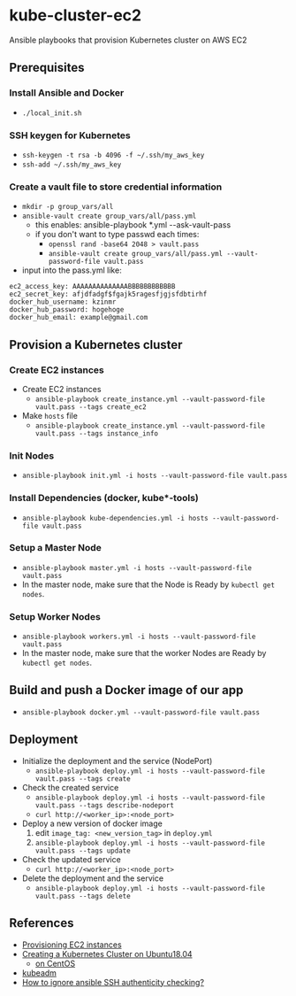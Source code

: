 # kube-cluster-ec2
Ansible playbooks that provision Kubernetes cluster on AWS EC2

## Prerequisites
### Install Ansible and Docker
- `./local_init.sh`

### SSH keygen for Kubernetes
- `ssh-keygen -t rsa -b 4096 -f ~/.ssh/my_aws_key`
- `ssh-add ~/.ssh/my_aws_key`

### Create a vault file to store credential information
- `mkdir -p group_vars/all`
- `ansible-vault create group_vars/all/pass.yml`
   - this enables: ansible-playbook *.yml --ask-vault-pass
   - if you don't want to type passwd each times:
      - `openssl rand -base64 2048 > vault.pass`
      - `ansible-vault create group_vars/all/pass.yml --vault-password-file vault.pass`
- input into the pass.yml like:
```
ec2_access_key: AAAAAAAAAAAAAABBBBBBBBBBBB
ec2_secret_key: afjdfadgf$fgajk5ragesfjgjsfdbtirhf
docker_hub_username: kzinmr
docker_hub_password: hogehoge
docker_hub_email: example@gmail.com
```

## Provision a Kubernetes cluster

### Create EC2 instances
- Create EC2 instances
   - `ansible-playbook create_instance.yml --vault-password-file vault.pass --tags create_ec2`
- Make `hosts` file
   - `ansible-playbook create_instance.yml --vault-password-file vault.pass --tags instance_info`

### Init Nodes
- `ansible-playbook init.yml -i hosts --vault-password-file vault.pass`

### Install Dependencies (docker, kube*-tools)
- `ansible-playbook kube-dependencies.yml -i hosts --vault-password-file vault.pass`

### Setup a Master Node
- `ansible-playbook master.yml -i hosts --vault-password-file vault.pass`
- In the master node, make sure that the Node is Ready by `kubectl get nodes`.

### Setup Worker Nodes
- `ansible-playbook workers.yml -i hosts --vault-password-file vault.pass`
- In the master node, make sure that the worker Nodes are Ready by `kubectl get nodes`.

## Build and push a Docker image of our app

- `ansible-playbook docker.yml --vault-password-file vault.pass`

## Deployment
- Initialize the deployment and the service (NodePort)
   - `ansible-playbook deploy.yml -i hosts --vault-password-file vault.pass --tags create`
- Check the created service
   - `ansible-playbook deploy.yml -i hosts --vault-password-file vault.pass --tags describe-nodeport`
   - `curl http://<worker_ip>:<node_port>`
- Deploy a new version of docker image
   1. edit `image_tag: <new_version_tag>` in `deploy.yml`
   2. `ansible-playbook deploy.yml -i hosts --vault-password-file vault.pass --tags update`
- Check the updated service
   - `curl http://<worker_ip>:<node_port>`
- Delete the deployment and the service
   - `ansible-playbook deploy.yml -i hosts --vault-password-file vault.pass --tags delete`
   

## References
- [Provisioning EC2 instances](https://medium.com/datadriveninvestor/devops-using-ansible-to-provision-aws-ec2-instances-3d70a1cb155f)
- [Creating a Kubernetes Cluster on Ubuntu18.04](https://www.digitalocean.com/community/tutorials/how-to-create-a-kubernetes-cluster-using-kubeadm-on-ubuntu-18-04)
  - [on CentOS](https://github.com/ctienshi/kubernetes-ansible)
- [kubeadm](https://kubernetes.io/docs/setup/production-environment/tools/kubeadm/create-cluster-kubeadm/)
- [How to ignore ansible SSH authenticity checking?](https://stackoverflow.com/questions/32297456/how-to-ignore-ansible-ssh-authenticity-checking)
